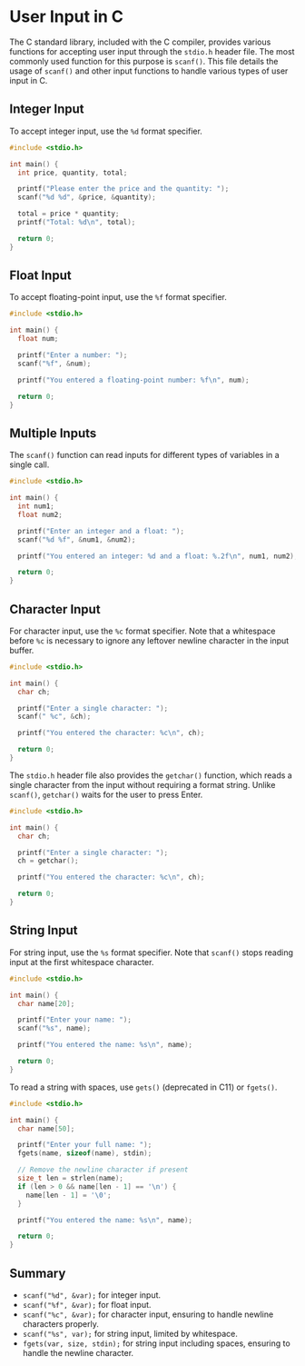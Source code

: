 # User Input in C

The C standard library, included with the C compiler, provides various functions for accepting user input through the `stdio.h` header file.
The most commonly used function for this purpose is `scanf()`. This file details the usage of `scanf()` and other input functions to handle various types of user input in C.

## Integer Input

To accept integer input, use the `%d` format specifier.

```c
#include <stdio.h>

int main() {
  int price, quantity, total;

  printf("Please enter the price and the quantity: ");
  scanf("%d %d", &price, &quantity);

  total = price * quantity;
  printf("Total: %d\n", total);

  return 0;
}
```

## Float Input

To accept floating-point input, use the `%f` format specifier.

```c
#include <stdio.h>

int main() {
  float num;

  printf("Enter a number: ");
  scanf("%f", &num);

  printf("You entered a floating-point number: %f\n", num);

  return 0;
}
```

## Multiple Inputs

The `scanf()` function can read inputs for different types of variables in a single call.

```c
#include <stdio.h>

int main() {
  int num1;
  float num2;

  printf("Enter an integer and a float: ");
  scanf("%d %f", &num1, &num2);

  printf("You entered an integer: %d and a float: %.2f\n", num1, num2);

  return 0;
}
```

## Character Input

For character input, use the `%c` format specifier. Note that a whitespace before `%c` is necessary to ignore any leftover newline character in the input buffer.

```c
#include <stdio.h>

int main() {
  char ch;

  printf("Enter a single character: ");
  scanf(" %c", &ch);

  printf("You entered the character: %c\n", ch);

  return 0;
}
```

The `stdio.h` header file also provides the `getchar()` function, which reads a single character from the input without requiring a format string. Unlike `scanf()`, `getchar()` waits for the user to press Enter.

```c
#include <stdio.h>

int main() {
  char ch;

  printf("Enter a single character: ");
  ch = getchar();

  printf("You entered the character: %c\n", ch);

  return 0;
}
```

## String Input

For string input, use the `%s` format specifier. Note that `scanf()` stops reading input at the first whitespace character.

```c
#include <stdio.h>

int main() {
  char name[20];

  printf("Enter your name: ");
  scanf("%s", name);

  printf("You entered the name: %s\n", name);

  return 0;
}
```

To read a string with spaces, use `gets()` (deprecated in C11) or `fgets()`.

```c
#include <stdio.h>

int main() {
  char name[50];

  printf("Enter your full name: ");
  fgets(name, sizeof(name), stdin);

  // Remove the newline character if present
  size_t len = strlen(name);
  if (len > 0 && name[len - 1] == '\n') {
    name[len - 1] = '\0';
  }

  printf("You entered the name: %s\n", name);

  return 0;
}
```

## Summary

- `scanf("%d", &var);` for integer input.
- `scanf("%f", &var);` for float input.
- `scanf("%c", &var);` for character input, ensuring to handle newline characters properly.
- `scanf("%s", var);` for string input, limited by whitespace.
- `fgets(var, size, stdin);` for string input including spaces, ensuring to handle the newline character.
